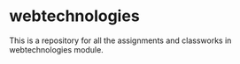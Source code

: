 # webtechnologies
This is a repository for all the assignments and classworks in webtechnologies module.
